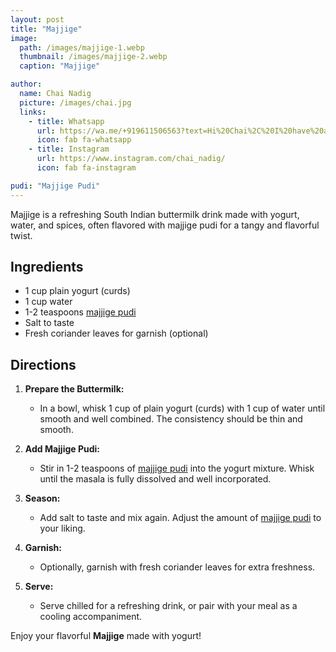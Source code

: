 ```yaml
---
layout: post
title: "Majjige"
image:
  path: /images/majjige-1.webp
  thumbnail: /images/majjige-2.webp
  caption: "Majjige"

author:
  name: Chai Nadig
  picture: /images/chai.jpg
  links:
    - title: Whatsapp
      url: https://wa.me/+919611506563?text=Hi%20Chai%2C%20I%20have%20a%20quick%20question%20about%20your%20Majjige%20recipe
      icon: fab fa-whatsapp
    - title: Instagram
      url: https://www.instagram.com/chai_nadig/
      icon: fab fa-instagram

pudi: "Majjige Pudi"
---
```


Majjige is a refreshing South Indian buttermilk drink made with yogurt, water, and spices, often flavored with majjige pudi for a tangy and flavorful twist.

## Ingredients

- 1 cup plain yogurt (curds)
- 1 cup water
- 1-2 teaspoons [majjige pudi](/pudi/majjige-pudi)
- Salt to taste
- Fresh coriander leaves for garnish (optional)

## Directions

1. **Prepare the Buttermilk:**

   - In a bowl, whisk 1 cup of plain yogurt (curds) with 1 cup of water until smooth and well combined. The consistency should be thin and smooth.

2. **Add Majjige Pudi:**

   - Stir in 1-2 teaspoons of [majjige pudi](/pudi/majjige-pudi) into the yogurt mixture. Whisk until the masala is fully dissolved and well incorporated.

3. **Season:**

   - Add salt to taste and mix again. Adjust the amount of [majjige pudi](/pudi/majjige-pudi) to your liking.

4. **Garnish:**

   - Optionally, garnish with fresh coriander leaves for extra freshness.

5. **Serve:**
   - Serve chilled for a refreshing drink, or pair with your meal as a cooling accompaniment.

Enjoy your flavorful **Majjige** made with yogurt!
